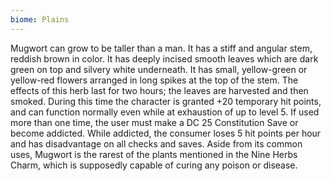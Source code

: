 ```yaml
---
biome: Plains
---
```

Mugwort can grow to be taller than a man. It has a stiff and angular stem, reddish brown in color. It has deeply incised smooth leaves which are dark green on top and silvery white underneath. It has small, yellow-green or yellow-red flowers arranged in long spikes at the top of the stem. The effects of this herb last for two hours; the leaves are harvested and then smoked. During this time the character is granted +20 temporary hit points, and can function normally even while at exhaustion of up to level 5. If used more than one time, the user must make a DC 25 Constitution Save or become addicted. While addicted, the consumer loses 5 hit points per hour and has disadvantage on all checks and saves. Aside from its common uses, Mugwort is the rarest of the plants mentioned in the Nine Herbs Charm, which is supposedly capable of curing any poison or disease. 

